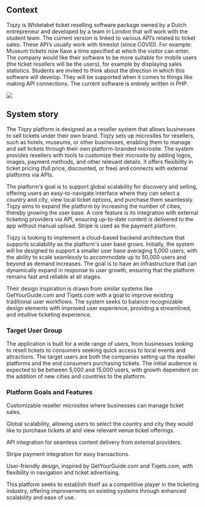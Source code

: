 ## Context
Tiqzy is Whitelabel ticket reselling software package owned by a Dutch entrepreneur and developed by a team in London that will work with the student team. The current version is linked to various API’s related to ticket sales. These API’s usually work with timeslot (since COVID). For example: Museum tickets now have a time specified at which the visitor can enter.
The company would like their software to be more suitable for mobile users (the ticket resellers will be the users), for example by displaying sales statistics. Students are invited to think about the direction in which this software will develop. They will be supported when it comes to things like making API connections.
The current software is entirely written in PHP.

![](embed:Ticket-Reselling-Context)

## System story

The Tiqzy platform is designed as a reseller system that allows businesses to sell tickets under their own brand. Tiqzy sets up microsites for resellers, such as hotels, museums, or other businesses, enabling them to manage and sell tickets through their own platform-branded microsite. The system provides resellers with tools to customize their microsite by adding logos, images, payment methods, and other relevant details. It offers flexibility in ticket pricing (full price, discounted, or free) and connects with external platforms via APIs.

The platform's goal is to support global scalability for discovery and selling, offering users an easy-to-navigate interface where they can select a country and city, view local ticket options, and purchase them seamlessly. Tiqzy aims to expand the platform by increasing the number of cities, thereby growing the user base. A core feature is its integration with external ticketing providers via API, ensuring up-to-date content is delivered to the app without manual upload. Stripe is used as the payment platform.

Tiqzy is looking to implement a cloud-based backend architecture that supports scalability as the platform's user base grows. Initially, the system will be designed to support a smaller user base averaging 5,000 users, with the ability to scale seamlessly to accommodate up to 50,000 users and beyond as demand increases. The goal is to have an infrastructure that can dynamically expand in response to user growth, ensuring that the platform remains fast and reliable at all stages.

Their design inspiration is drawn from similar systems like GetYourGuide.com and Tiqets.com with a goal to improve existing traditional user workflows. The system seeks to balance recognizable design elements with improved user experience, providing a streamlined, and intuitive ticketing experience.

### Target User Group

The application is built for a wide range of users, from businesses looking to resell tickets to consumers seeking quick access to local events and attractions. The target users are both the companies setting up the reseller platforms and the end consumers purchasing tickets. The initial audience is expected to be between 5,000 and 15,000 users, with growth dependent on the addition of new cities and countries to the platform.

### Platform Goals and Features

Customizable reseller microsites where businesses can manage ticket sales.

Global scalability, allowing users to select the country and city they would like to purchase tickets at and view relevant venue ticket offerings.

API integration for seamless content delivery from external providers.

Stripe payment integration for easy transactions.

User-friendly design, inspired by GetYourGuide.com and Tiqets.com, with flexibility in navigation and ticket advertising.

This platform seeks to establish itself as a competitive player in the ticketing industry, offering improvements on existing systems through enhanced scalability and ease of use.